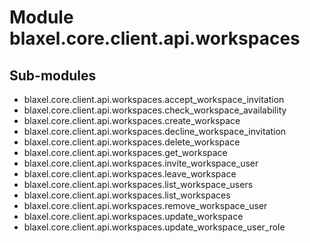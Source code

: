 Module blaxel.core.client.api.workspaces
========================================

Sub-modules
-----------
* blaxel.core.client.api.workspaces.accept_workspace_invitation
* blaxel.core.client.api.workspaces.check_workspace_availability
* blaxel.core.client.api.workspaces.create_workspace
* blaxel.core.client.api.workspaces.decline_workspace_invitation
* blaxel.core.client.api.workspaces.delete_workspace
* blaxel.core.client.api.workspaces.get_workspace
* blaxel.core.client.api.workspaces.invite_workspace_user
* blaxel.core.client.api.workspaces.leave_workspace
* blaxel.core.client.api.workspaces.list_workspace_users
* blaxel.core.client.api.workspaces.list_workspaces
* blaxel.core.client.api.workspaces.remove_workspace_user
* blaxel.core.client.api.workspaces.update_workspace
* blaxel.core.client.api.workspaces.update_workspace_user_role